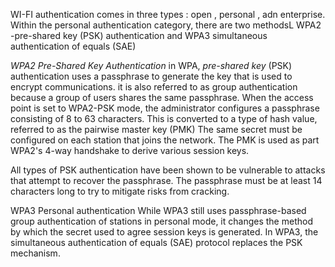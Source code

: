 WI-FI authentication comes in three types : open , personal , adn enterprise. Within the personal authentication category, there are two methodsL WPA2 -pre-shared key (PSK) authentication and WPA3 simultaneous authentication of equals (SAE)

*WPA2 Pre-Shared Key Authentication*
in WPA, *pre-shared key* (PSK) authentication uses a passphrase to generate the key that is used to encrypt communications. it is also referred to as group authentication because a group of users shares the same passphrase. When the access point is set to WPA2-PSK mode, the administrator configures a passphrase consisting of 8 to 63 characters. This is converted to a type of hash value, referred to as the pairwise master key (PMK) The same secret must be configured on each station that joins the network. The PMK is used as part WPA2's 4-way handshake to derive various session keys.

All types of PSK authentication have been shown to be vulnerable to attacks that attempt to recover the passphrase. The passphrase must be at least 14 characters long to try to mitigate risks from cracking.

WPA3 Personal authentication
While WPA3 still uses passphrase-based group authentication of stations in personal mode, it changes the method by which the secret used to agree session keys is generated. In WPA3, the simultaneous authentication of equals (SAE) protocol replaces the PSK mechanism.